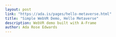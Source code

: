 ```yaml
---
layout: post
link: "https://ada.is/pages/hello-metaverse.html"
title: "Simple WebVR Demo, Hello Metaverse"
description: WebVR demo built with A-Frame
author: Ada Rose Edwards
---
```

